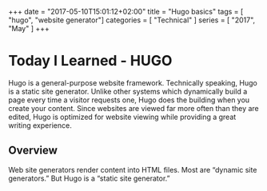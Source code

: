 +++
date = "2017-05-10T15:01:12+02:00"
title = "Hugo basics"
tags = [ "hugo", "website generator"]
categories = [ "Technical" ]
series = [ "2017", "May" ]
+++

# Today I Learned - HUGO

Hugo is a general-purpose website framework. Technically speaking, Hugo is a static site generator. Unlike other systems which dynamically build a page every time a visitor requests one, Hugo does the building when you create your content. Since websites are viewed far more often than they are edited, Hugo is optimized for website viewing while providing a great writing experience.

## Overview

Web site generators render content into HTML files. Most are “dynamic site generators.” But Hugo is a “static site generator.”
